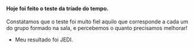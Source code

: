 #### Hoje foi feito o teste da tríade do tempo.

<p>Constatamos que o teste foi muito fiel aquilo que corresponde a cada um do grupo formado na sala, e percebemos o quanto precisamos melhorar!</p>

+ Meu resultado foi JEDI.